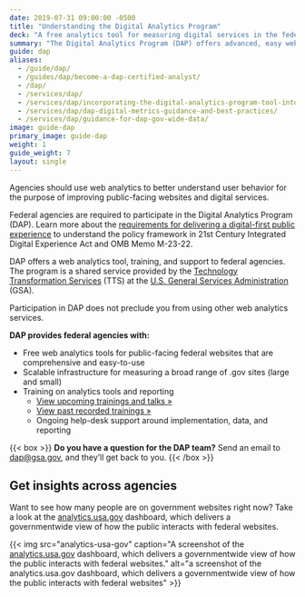 ```yaml
---
date: 2019-07-31 09:00:00 -0500
title: "Understanding the Digital Analytics Program"
deck: "A free analytics tool for measuring digital services in the federal government"
summary: "The Digital Analytics Program (DAP) offers advanced, easy web analytics for federal agencies."
guide: dap
aliases:
  - /guide/dap/
  - /guides/dap/become-a-dap-certified-analyst/
  - /dap/
  - /services/dap/
  - /services/dap/incorporating-the-digital-analytics-program-tool-into-your-agencys-metric-program/
  - /services/dap/dap-digital-metrics-guidance-and-best-practices/
  - /services/dap/guidance-for-dap-gov-wide-data/
image: guide-dap
primary_image: guide-dap
weight: 1
guide_weight: 7
layout: single
---
```


Agencies should use web analytics to better understand user behavior for the purpose of improving public-facing websites and digital services. 

Federal agencies are required to participate in the Digital Analytics Program (DAP). Learn more about the [requirements for delivering a digital-first public experience](https://digital.gov/resources/delivering-digital-first-public-experience/) to understand the policy framework in 21st Century Integrated Digital Experience Act and OMB Memo M-23-22.

DAP offers a web analytics tool, training, and support to federal agencies. The program is a shared service provided by the [Technology Transformation Services](http://www.gsa.gov/tts) (TTS) at the [U.S. General Services Administration](https://www.gsa.gov) (GSA).

Participation in DAP does not preclude you from using other web analytics services.

**DAP provides federal agencies with:**

- Free web analytics tools for public-facing federal websites that are comprehensive and easy-to-use
- Scalable infrastructure for measuring a broad range of .gov sites (large and small)
- Training on analytics tools and reporting
  - [View upcoming trainings and talks »](https://digital.gov/events/)
  - [View past recorded trainings »](https://www.youtube.com/playlist?list=PLd9b-GuOJ3nEz1NYl66orgVZIu17laKba)
  - Ongoing help-desk support around implementation, data, and reporting

{{< box >}}
**Do you have a question for the DAP team?** Send an email to [dap@gsa.gov](mailto:dap@gsa.gov), and they’ll get back to you.
{{< /box >}}

## Get insights across agencies

Want to see how many people are on government websites right now? Take a look at the [analytics.usa.gov](https://analytics.usa.gov/) dashboard, which delivers a governmentwide view of how the public interacts with federal websites.

{{< img src="analytics-usa-gov" caption="A screenshot of the [analytics.usa.gov](https://analytics.usa.gov) dashboard, which delivers a governmentwide view of how the public interacts with federal websites." alt="a screenshot of the analytics.usa.gov dashboard, which delivers a governmentwide view of how the public interacts with federal websites" >}}
